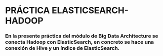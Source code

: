 # PRÁCTICA ELASTICSEARCH-HADOOP
### En la presente práctica del módulo de Big Data Architecture se conecta Hadoop con ElasticSearch, en concreto se hace una conexión de Hive y un índice de ElasticSearch.
